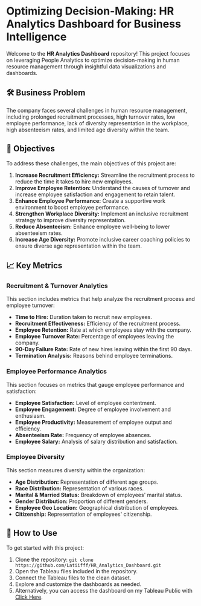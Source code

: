 # Optimizing Decision-Making: HR Analytics Dashboard for Business Intelligence

Welcome to the **HR Analytics Dashboard** repository! This project focuses on leveraging People Analytics to optimize decision-making in human resource management through insightful data visualizations and dashboards. 

## 🛠️ Business Problem

The company faces several challenges in human resource management, including prolonged recruitment processes, high turnover rates, low employee performance, lack of diversity representation in the workplace, high absenteeism rates, and limited age diversity within the team.

## 🎯 Objectives

To address these challenges, the main objectives of this project are:

1. **Increase Recruitment Efficiency:** Streamline the recruitment process to reduce the time it takes to hire new employees.
2. **Improve Employee Retention:** Understand the causes of turnover and increase employee satisfaction and engagement to retain talent.
3. **Enhance Employee Performance:** Create a supportive work environment to boost employee performance.
4. **Strengthen Workplace Diversity:** Implement an inclusive recruitment strategy to improve diversity representation.
5. **Reduce Absenteeism:** Enhance employee well-being to lower absenteeism rates.
6. **Increase Age Diversity:** Promote inclusive career coaching policies to ensure diverse age representation within the team.

## 📈 Key Metrics

### Recruitment & Turnover Analytics

This section includes metrics that help analyze the recruitment process and employee turnover:

- **Time to Hire:** Duration taken to recruit new employees.
- **Recruitment Effectiveness:** Efficiency of the recruitment process.
- **Employee Retention:** Rate at which employees stay with the company.
- **Employee Turnover Rate:** Percentage of employees leaving the company.
- **90-Day Failure Rate:** Rate of new hires leaving within the first 90 days.
- **Termination Analysis:** Reasons behind employee terminations.

### Employee Performance Analytics

This section focuses on metrics that gauge employee performance and satisfaction:

- **Employee Satisfaction:** Level of employee contentment.
- **Employee Engagement:** Degree of employee involvement and enthusiasm.
- **Employee Productivity:** Measurement of employee output and efficiency.
- **Absenteeism Rate:** Frequency of employee absences.
- **Employee Salary:** Analysis of salary distribution and satisfaction.

### Employee Diversity

This section measures diversity within the organization:

- **Age Distribution:** Representation of different age groups.
- **Race Distribution:** Representation of various races.
- **Marital & Married Status:** Breakdown of employees' marital status.
- **Gender Distribution:** Proportion of different genders.
- **Employee Geo Location:** Geographical distribution of employees.
- **Citizenship:** Representation of employees' citizenship.

## 🚀 How to Use

To get started with this project:

1. Clone the repository: `git clone https://github.com/Latiifff/HR_Analytics_Dashboard.git`
2. Open the Tableau files included in the repository.
3. Connect the Tableau files to the clean dataset.
4. Explore and customize the dashboards as needed.
5. Alternatively, you can access the dashboard on my Tableau Public with [Click Here](https://public.tableau.com/views/HRAnalyticsDashboard_17146226712560/RecruitmentTurnoverDashboard?:language=en-US&:sid=&:redirect=auth&:display_count=n&:origin=viz_share_link).
